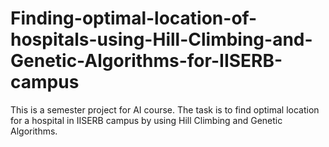 # Finding-optimal-location-of-hospitals-using-Hill-Climbing-and-Genetic-Algorithms-for-IISERB-campus
This is a semester project for AI course. The task is to find optimal location for a hospital in IISERB campus by using Hill Climbing and Genetic Algorithms.
